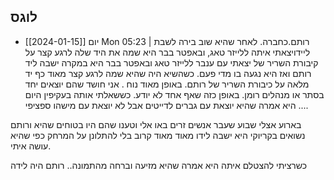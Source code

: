 
## לוגס
- [[2024-01-15]] יום Mon 05:23 |  רותם.כחברה. לאחר שהיא שוב בירה לשבת ליידויצאתי איתה ללייזר טאג, ובאפטר בבר היא שמה את היד שלה לרגע קצר על קיבורת השריר של
יצאתי עם ענבר ללייזר טאג ובאפטר בבר היא במקרה ישבה ליד רותם ואז היא נגעה בו מדי פעם. כשהשיא היה שהיא שמה לרגע קצר מאוד כף יד מלאה על כיבורת השריר של רותם.  באופן מאוד נוח .  אני חושד שהם יוצאים יחד בסתר או מנהלים רומן. באופן כזה שאף אחד לא יודע.
כששאלתי אותה בעקיפין היום היא אמרה שהיא יוצאת עם גברים לדייטים אבל לא יוצאת עם מישהו ספציפי .... 

בארוע אצלי שבוע שעבר אנשים זרים באו אלי וטענו שהם היו בטוחים שהיא ורותם נשואים
בקריוקי היא ישבה לידו מאוד מאוד קרוב בלי להתלונן על המרחק כפי שהיא עושה איתי. 

כשרציתי להצטלם איתה היא אמרה שהיא מזיעה וברחה מהתמונה.. רותם היה לידה 



